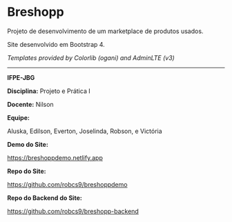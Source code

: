 # Breshopp
Projeto de desenvolvimento de um marketplace de produtos usados.

Site desenvolvido em Bootstrap 4.

_Templates provided by Colorlib  (ogani) and AdminLTE  (v3)_

---
**IFPE-JBG**

**Disciplina:** Projeto e Prática I

**Docente:** Nilson

**Equipe:**

Aluska, Edilson, Everton, Joselinda, Robson, e Victória

**Demo do Site:**

https://breshoppdemo.netlify.app

**Repo do Site:**

https://github.com/robcs9/breshoppdemo

**Repo do Backend do Site:**

https://github.com/robcs9/breshopp-backend
